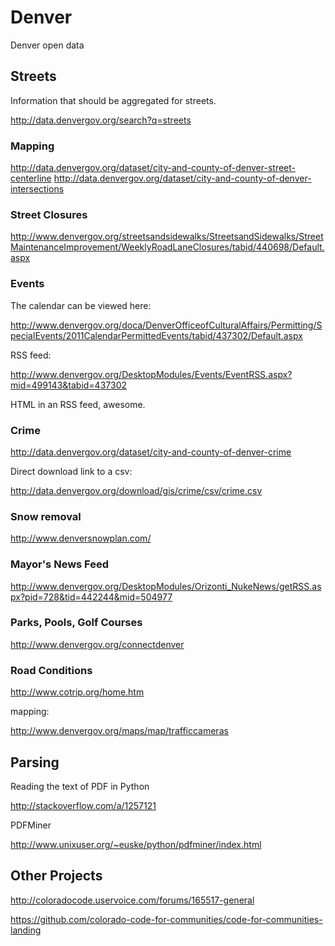 Denver
======

Denver open data


Streets
----

Information that should be aggregated for streets.

http://data.denvergov.org/search?q=streets

### Mapping

http://data.denvergov.org/dataset/city-and-county-of-denver-street-centerline
http://data.denvergov.org/dataset/city-and-county-of-denver-intersections


### Street Closures

http://www.denvergov.org/streetsandsidewalks/StreetsandSidewalks/StreetMaintenanceImprovement/WeeklyRoadLaneClosures/tabid/440698/Default.aspx


### Events

The calendar can be viewed here:

http://www.denvergov.org/doca/DenverOfficeofCulturalAffairs/Permitting/SpecialEvents/2011CalendarPermittedEvents/tabid/437302/Default.aspx

RSS feed:

http://www.denvergov.org/DesktopModules/Events/EventRSS.aspx?mid=499143&tabid=437302

HTML in an RSS feed, awesome.


### Crime

http://data.denvergov.org/dataset/city-and-county-of-denver-crime

Direct download link to a csv:

http://data.denvergov.org/download/gis/crime/csv/crime.csv


### Snow removal

http://www.denversnowplan.com/


### Mayor's News Feed

http://www.denvergov.org/DesktopModules/Orizonti_NukeNews/getRSS.aspx?pid=728&tid=442244&mid=504977


### Parks, Pools, Golf Courses

http://www.denvergov.org/connectdenver


### Road Conditions

http://www.cotrip.org/home.htm

mapping:

http://www.denvergov.org/maps/map/trafficcameras



Parsing
-------

Reading the text of PDF in Python

http://stackoverflow.com/a/1257121


PDFMiner

http://www.unixuser.org/~euske/python/pdfminer/index.html



Other Projects
--------------

http://coloradocode.uservoice.com/forums/165517-general

https://github.com/colorado-code-for-communities/code-for-communities-landing
